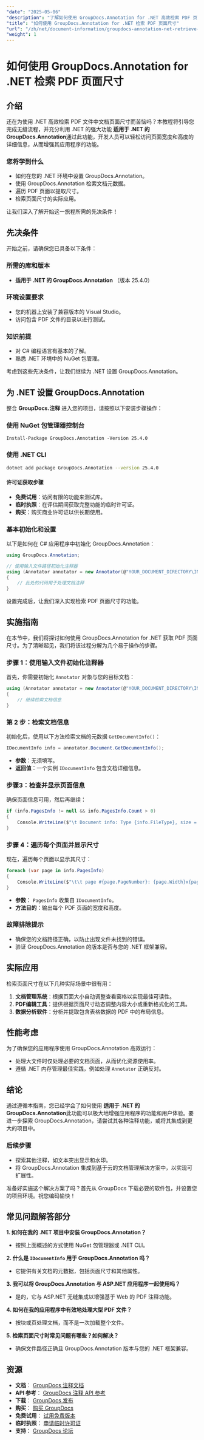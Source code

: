 ```yaml
---
"date": "2025-05-06"
"description": "了解如何使用 GroupDocs.Annotation for .NET 高效检索 PDF 页面尺寸。遵循本指南，增强您的文档管理应用程序。"
"title": "如何使用 GroupDocs.Annotation for .NET 检索 PDF 页面尺寸"
"url": "/zh/net/document-information/groupdocs-annotation-net-retrieve-pdf-page-dimensions/"
"weight": 1
---
```


# 如何使用 GroupDocs.Annotation for .NET 检索 PDF 页面尺寸

## 介绍

还在为使用 .NET 高效检索 PDF 文件中文档页面尺寸而苦恼吗？本教程将引导您完成无缝流程，并充分利用 .NET 的强大功能 **适用于 .NET 的 GroupDocs.Annotation**通过此功能，开发人员可以轻松访问页面宽度和高度的详细信息，从而增强其应用程序的功能。

### 您将学到什么
- 如何在您的 .NET 环境中设置 GroupDocs.Annotation。
- 使用 GroupDocs.Annotation 检索文档元数据。
- 遍历 PDF 页面以提取尺寸。
- 检索页面尺寸的实际应用。

让我们深入了解开始这一旅程所需的先决条件！

## 先决条件

开始之前，请确保您已具备以下条件：

### 所需的库和版本
- **适用于 .NET 的 GroupDocs.Annotation** （版本 25.4.0）

### 环境设置要求
- 您的机器上安装了兼容版本的 Visual Studio。
- 访问包含 PDF 文件的目录以进行测试。

### 知识前提
- 对 C# 编程语言有基本的了解。
- 熟悉 .NET 环境中的 NuGet 包管理。

考虑到这些先决条件，让我们继续为 .NET 设置 GroupDocs.Annotation。

## 为 .NET 设置 GroupDocs.Annotation

整合 **GroupDocs.注释** 进入您的项目，请按照以下安装步骤操作：

### 使用 NuGet 包管理器控制台
```shell
Install-Package GroupDocs.Annotation -Version 25.4.0
```

### 使用 .NET CLI
```bash
dotnet add package GroupDocs.Annotation --version 25.4.0
```

#### 许可证获取步骤
- **免费试用**：访问有限的功能来测试库。
- **临时执照**：在评估期间获取完整功能的临时许可证。
- **购买**：购买商业许可证以供长期使用。

### 基本初始化和设置

以下是如何在 C# 应用程序中初始化 GroupDocs.Annotation：

```csharp
using GroupDocs.Annotation;

// 使用输入文件路径初始化注释器
using (Annotator annotator = new Annotator(@"YOUR_DOCUMENT_DIRECTORY\INPUT_PDF"))
{
    // 此处的代码用于处理文档注释
}
```

设置完成后，让我们深入实现检索 PDF 页面尺寸的功能。

## 实施指南

在本节中，我们将探讨如何使用 GroupDocs.Annotation for .NET 获取 PDF 页面尺寸。为了清晰起见，我们将该过程分解为几个易于操作的步骤。

### 步骤 1：使用输入文件初始化注释器

首先，你需要初始化 `Annotator` 对象与您的目标文档：

```csharp
using (Annotator annotator = new Annotator(@"YOUR_DOCUMENT_DIRECTORY\INPUT_PDF"))
{
    // 继续检索文档信息
}
```

### 第 2 步：检索文档信息

初始化后，使用以下方法检索文档的元数据 `GetDocumentInfo()`：

```csharp
IDocumentInfo info = annotator.Document.GetDocumentInfo();
```

- **参数**：无须填写。
- **返回值**：一个实例 `IDocumentInfo` 包含文档详细信息。

### 步骤3：检查并显示页面信息

确保页面信息可用，然后再继续：

```csharp
if (info.PagesInfo != null && info.PagesInfo.Count > 0)
{
    Console.WriteLine($"\t Document info: Type {info.FileType}, size = {info.Size}, pages = {info.PageCount}");
}
```

### 步骤 4：遍历每个页面并显示尺寸

现在，遍历每个页面以显示其尺寸：

```csharp
foreach (var page in info.PagesInfo)
{
    Console.WriteLine($"\t\t page #{page.PageNumber}: {page.Width}x{page.Height}");
}
```

- **参数**： `PagesInfo` 收集自 `IDocumentInfo`。
- **方法目的**：输出每个 PDF 页面的宽度和高度。

### 故障排除提示
- 确保您的文档路径正确，以防止出现文件未找到的错误。
- 验证 GroupDocs.Annotation 的版本是否与您的 .NET 框架兼容。

## 实际应用

检索页面尺寸在以下几种实际场景中很有用：

1. **文档管理系统**：根据页面大小自动调整查看窗格以实现最佳可读性。
2. **PDF编辑工具**：提供根据页面尺寸动态调整内容大小或重新格式化的工具。
3. **数据分析软件**：分析并提取包含表格数据的 PDF 中的布局信息。

## 性能考虑

为了确保您的应用程序使用 GroupDocs.Annotation 高效运行：

- 处理大文件时仅处理必要的文档页面，从而优化资源使用率。
- 遵循 .NET 内存管理最佳实践，例如处理 `Annotator` 正确反对。

## 结论

通过遵循本指南，您已经学会了如何使用 **适用于 .NET 的 GroupDocs.Annotation**此功能可以极大地增强应用程序的功能和用户体验。要进一步探索 GroupDocs.Annotation，请尝试其各种注释功能，或将其集成到更大的项目中。

### 后续步骤
- 探索其他注释，如文本突出显示和水印。
- 将 GroupDocs.Annotation 集成到基于云的文档管理解决方案中，以实现可扩展性。

准备好实施这个解决方案了吗？首先从 GroupDocs 下载必要的软件包，并设置您的项目环境。祝您编码愉快！

## 常见问题解答部分

**1. 如何在我的 .NET 项目中安装 GroupDocs.Annotation？**
   - 按照上面概述的方式使用 NuGet 包管理器或 .NET CLI。

**2. 什么是 `IDocumentInfo` 用于 GroupDocs.Annotation 吗？**
   - 它提供有关文档的元数据，包括页面尺寸和其他属性。

**3. 我可以将 GroupDocs.Annotation 与 ASP.NET 应用程序一起使用吗？**
   - 是的，它与 ASP.NET 无缝集成以增强基于 Web 的 PDF 注释功能。

**4. 如何在我的应用程序中有效地处理大型 PDF 文件？**
   - 按块或页处理文档，而不是一次加载整个文件。

**5. 检索页面尺寸时常见问题有哪些？如何解决？**
   - 确保文件路径正确且 GroupDocs.Annotation 版本与您的 .NET 框架兼容。

## 资源
- **文档**： [GroupDocs 注释文档](https://docs.groupdocs.com/annotation/net/)
- **API 参考**： [GroupDocs 注释 API 参考](https://reference.groupdocs.com/annotation/net/)
- **下载**： [GroupDocs 发布](https://releases.groupdocs.com/annotation/net/)
- **购买**： [购买 GroupDocs](https://purchase.groupdocs.com/buy)
- **免费试用**： [试用免费版本](https://releases.groupdocs.com/annotation/net/)
- **临时执照**： [申请临时许可证](https://purchase.groupdocs.com/temporary-license/)
- **支持**： [GroupDocs 论坛](https://forum.groupdocs.com/c/annotation/)